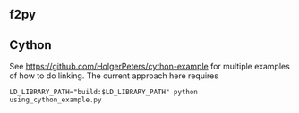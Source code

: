 ## f2py

## Cython

See https://github.com/HolgerPeters/cython-example for multiple examples of how to do linking. The current approach here requires

``` shell
LD_LIBRARY_PATH="build:$LD_LIBRARY_PATH" python using_cython_example.py
```
